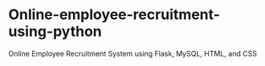 # Online-employee-recruitment-using-python
Online Employee Recruitment System using Flask, MySQL, HTML, and CSS
